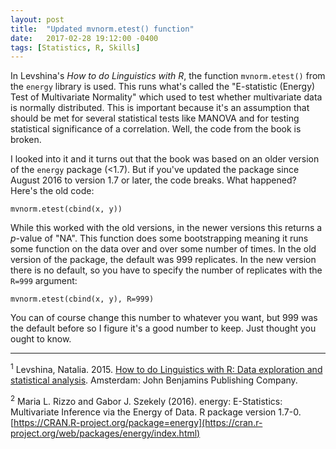 ```yaml
---
layout: post
title:  "Updated mvnorm.etest() function"
date:   2017-02-28 19:12:00 -0400
tags: [Statistics, R, Skills]
---
```


In Levshina's *How to do Linguistics with R*, the function `mvnorm.etest()` from the `energy` library is used. This runs what's called the "E-statistic (Energy) Test of Multivariate Normality" which used to test whether multivariate data is normally distributed. This is important because it's an assumption that should be met for several statistical tests like MANOVA and for testing statistical significance of a correlation. Well, the code from the book is broken.

I looked into it and it turns out that the book was based on an older version of the `energy` package (<1.7). But if you've updated the package since August 2016 to version 1.7 or later, the code breaks. What happened? Here's the old code:

~~~
mvnorm.etest(cbind(x, y))
~~~

While this worked with the old versions, in the newer versions this returns a *p*-value of "NA". This function does some bootstrapping meaning it runs some function on the data over and over some number of times. In the old version of the package, the default was 999 replicates. In the new version there is no default, so you have to specify the number of replicates with the `R=999` argument:

~~~
mvnorm.etest(cbind(x, y), R=999)
~~~

You can of course change this number to whatever you want, but 999 was the default before so I figure it's a good number to keep. Just thought you ought to know.

------

<sup>1</sup> Levshina, Natalia. 2015. [How to do Linguistics with R: Data exploration and statistical analysis](https://benjamins.com/sites/z.195/). Amsterdam: John Benjamins Publishing Company.

<sup>2</sup> Maria L. Rizzo and Gabor J. Szekely (2016). energy: E-Statistics: Multivariate Inference via the Energy of Data. R package version 1.7-0. [https://CRAN.R-project.org/package=energy](https://cran.r-project.org/web/packages/energy/index.html)

